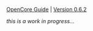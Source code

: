 [OpenCore Guide](https://dortania.github.io/OpenCore-Install-Guide/) | [Version 0.6.2](https://github.com/acidanthera/OpenCorePkg/releases)

*this is a work in progress...*
